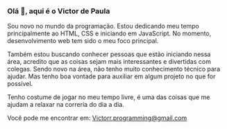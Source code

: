 ### Olá 👋, aqui é o Victor de Paula

Sou novo no mundo da programação. Estou dedicando meu tempo principalmente ao HTML, CSS e iniciando em JavaScript. No momento, desenvolvimento web tem sido o meu foco principal. 

Também estou buscando conhecer pessoas que estão iniciando nessa área, acredito que as coisas sejam mais interessantes e divertidas com colegas. Sendo novo na área, não tenho muito conhecimento técnico para ajudar. Mas tenho boa vontade para auxiliar em algum projeto no que for possível.

Tenho costume de jogar no meu tempo livre, é uma das coisas que me ajudam a relaxar na correria do dia a dia. 

Você pode me encontrar em: Victorr.programming@gmail.com
<!--
**VictorrdePaula/VictorrdePaula** is a ✨ _special_ ✨ repository because its `README.md` (this file) appears on your GitHub profile. -->
<!--
- 🔭 I’m currently working on ...
- 🌱 I’m currently learning ...
- 👯 I’m looking to collaborate on ...
- 🤔 I’m looking for help with ...
- 💬 Ask me about ...
- 📫 How to reach me: Victorr.programming@gmail.com
- 😄 Pronouns: ...
- ⚡ Fun fact: ...
-->

